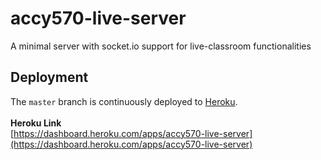 # accy570-live-server
A minimal server with socket.io support for live-classroom functionalities

## Deployment

The `master` branch is continuously deployed to [Heroku](https//heroku.com).
<br /><br />
**Heroku Link**<br />
[https://dashboard.heroku.com/apps/accy570-live-server](https://dashboard.heroku.com/apps/accy570-live-server)

